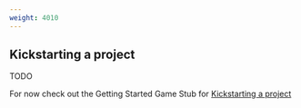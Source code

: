 ```yaml
---
weight: 4010
---
```


## Kickstarting a project

TODO

For now check out the Getting Started Game Stub for [Kickstarting a project](../../../getting-started/creating-a-game-stub/introduction/)